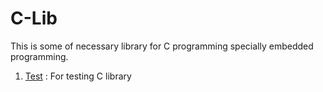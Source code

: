# C-Lib
This is some of necessary library for C programming specially embedded programming.  
1. [Test](https://petermultiverse.super.site/136a729280a64fcb8cae11dc793af5fc) : For testing C library
